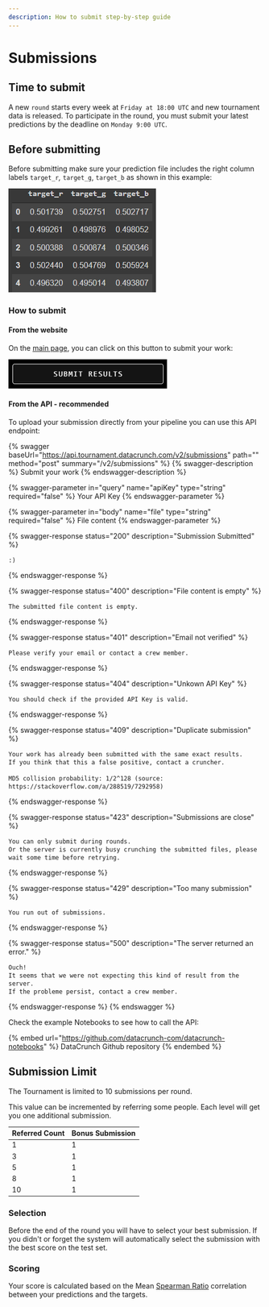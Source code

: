 ```yaml
---
description: How to submit step-by-step guide
---
```


# Submissions

## Time to submit

A new `round` starts every week at `Friday at 18:00 UTC` and new tournament data is released. To participate in the round, you must submit your latest predictions by the deadline on `Monday 9:00 UTC`.

## Before submitting

Before submitting make sure your prediction file includes the right column labels `target_r`_,_ `target_g`, `target_b` as shown in this example:

![Example of prediction file](<../../.gitbook/assets/image (29).png>)

### How to submit

#### From the website

On the [main page](http://tournament.datacrunch.com), you can click on this button to submit your work:

![](<../../.gitbook/assets/image (1).png>)

#### From the API - recommended

To upload your submission directly from your pipeline you can use this API endpoint:

{% swagger baseUrl="https://api.tournament.datacrunch.com/v2/submissions" path="" method="post" summary="/v2/submissions" %}
{% swagger-description %}
Submit your work
{% endswagger-description %}

{% swagger-parameter in="query" name="apiKey" type="string" required="false" %}
Your API Key
{% endswagger-parameter %}

{% swagger-parameter in="body" name="file" type="string" required="false" %}
File content
{% endswagger-parameter %}

{% swagger-response status="200" description="Submission Submitted" %}
```
:)
```
{% endswagger-response %}

{% swagger-response status="400" description="File content is empty" %}
```
The submitted file content is empty.
```
{% endswagger-response %}

{% swagger-response status="401" description="Email not verified" %}
```
Please verify your email or contact a crew member.
```
{% endswagger-response %}

{% swagger-response status="404" description="Unkown API Key" %}
```
You should check if the provided API Key is valid.
```
{% endswagger-response %}

{% swagger-response status="409" description="Duplicate submission" %}
```
Your work has already been submitted with the same exact results.
If you think that this a false positive, contact a cruncher.

MD5 collision probability: 1/2^128 (source: https://stackoverflow.com/a/288519/7292958)
```
{% endswagger-response %}

{% swagger-response status="423" description="Submissions are close" %}
```
You can only submit during rounds.
Or the server is currently busy crunching the submitted files, please wait some time before retrying.
```
{% endswagger-response %}

{% swagger-response status="429" description="Too many submission" %}
```
You run out of submissions.
```
{% endswagger-response %}

{% swagger-response status="500" description="The server returned an error." %}
```
Ouch!
It seems that we were not expecting this kind of result from the server.
If the probleme persist, contact a crew member.
```
{% endswagger-response %}
{% endswagger %}

Check the example Notebooks to see how to call the API:

{% embed url="https://github.com/datacrunch-com/datacrunch-notebooks" %}
DataCrunch Github repository
{% endembed %}

## Submission Limit

The Tournament is limited to 10 submissions per round.

This value can be incremented by referring some people. Each level will get you one additional submission.

| Referred Count | Bonus Submission |
| -------------- | ---------------- |
| 1              | 1                |
| 3              | 1                |
| 5              | 1                |
| 8              | 1                |
| 10             | 1                |

### Selection

Before the end of the round you will have to select your best submission. If you didn't or forget the system will automatically select the submission with the best score on the test set.

### Scoring

Your score is calculated based on the Mean [Spearman Ratio](https://docs.scipy.org/doc/scipy/reference/generated/scipy.stats.spearmanr.html) correlation between your predictions and the targets.
